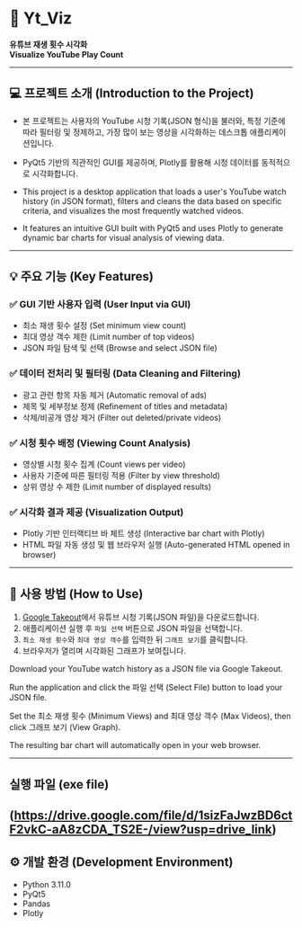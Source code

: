 # 🎥 Yt_Viz  
**유튜브 재생 횟수 시각화**  
**Visualize YouTube Play Count**

---

## 💻 프로젝트 소개 (Introduction to the Project)

- 본 프로젝트는 사용자의 YouTube 시청 기록(JSON 형식)을 불러와, 특정 기준에 따라 필터링 및 정제하고, 가장 많이 보는 영상을 시각화하는 데스크톱 애플리케이션입니다.  
- PyQt5 기반의 직관적인 GUI를 제공하며, Plotly를 활용해 시청 데이터를 동적적으로 시각화합니다.

- This project is a desktop application that loads a user's YouTube watch history (in JSON format), filters and cleans the data based on specific criteria, and visualizes the most frequently watched videos.  
- It features an intuitive GUI built with PyQt5 and uses Plotly to generate dynamic bar charts for visual analysis of viewing data.

---

## 💡 주요 기능 (Key Features)

### ✅ GUI 기반 사용자 입력 (User Input via GUI)
- 최소 재생 횟수 설정 (Set minimum view count)  
- 최대 영상 객수 제한 (Limit number of top videos)  
- JSON 파일 탐색 및 선택 (Browse and select JSON file)

### ✅ 데이터 전처리 및 필터링 (Data Cleaning and Filtering)
- 광고 관련 항목 자동 제거 (Automatic removal of ads)  
- 제목 및 세부정보 정제 (Refinement of titles and metadata)  
- 삭제/비공개 영상 제거 (Filter out deleted/private videos)

### ✅ 시청 횟수 배정 (Viewing Count Analysis)
- 영상별 시청 횟수 집계 (Count views per video)  
- 사용자 기준에 따른 필터링 적용 (Filter by view threshold)  
- 상위 영상 수 제한 (Limit number of displayed results)

### ✅ 시각화 결과 제공 (Visualization Output)
- Plotly 기반 인터랙티브 바 체트 생성 (Interactive bar chart with Plotly)  
- HTML 파일 자동 생성 및 웹 브라우저 실행 (Auto-generated HTML opened in browser)

---

## 📂 사용 방법 (How to Use)
1. [Google Takeout](https://takeout.google.com/)에서 유튜브 시청 기록(JSON 파일)을 다운로드합니다.  
2. 애플리케이션 실행 후 `파일 선택` 버튼으로 JSON 파일을 선택합니다.  
3. `최소 재생 횟수`와 `최대 영상 객수`를 입력한 뒤 `그래프 보기`를 클릭합니다.  
4. 브라우저가 열리며 시각화된 그래프가 보여집니다.


Download your YouTube watch history as a JSON file via Google Takeout.

Run the application and click the 파일 선택 (Select File) button to load your JSON file.

Set the 최소 재생 횟수 (Minimum Views) and 최대 영상 객수 (Max Videos), then click 그래프 보기 (View Graph).

The resulting bar chart will automatically open in your web browser.

---
## 실행 파일 (exe file)
(https://drive.google.com/file/d/1sizFaJwzBD6ctF2vkC-aA8zCDA_TS2E-/view?usp=drive_link)
---

## ⚙️ 개발 환경 (Development Environment)
- Python 3.11.0  
- PyQt5  
- Pandas  
- Plotly

